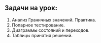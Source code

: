 ## Задачи на урок:

1. Анализ Граничных значений. Практика.
2. Попарное тестирование.
3. Диаграммы состояний и переходов.
4. Таблицы принятия решений.
